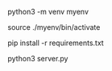 python3 -m venv myenv
 
source ./myenv/bin/activate

pip install -r requirements.txt

python3 server.py
